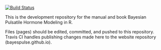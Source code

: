 [![Build Status](https://travis-ci.org/BayesPulse/bayesian-pulsatile-hormone-modeling.svg?branch=master)](https://travis-ci.org/BayesPulse/bayesian-pulsatile-hormone-modeling)

This is the development repository for the manual and book Bayesian Pulsatile
Hormone Modeling in R.

Files (pages) should be edited, committed, and pushed to this repository.
Travis CI handles publishing changes made here to the website repository
(bayespulse.github.io).


